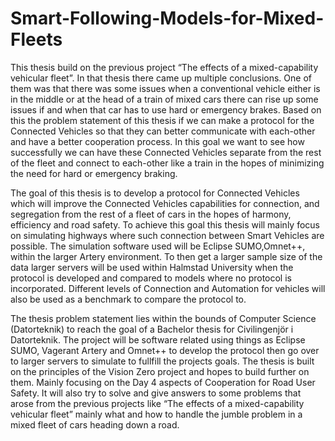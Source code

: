 # Smart-Following-Models-for-Mixed-Fleets

This thesis build on the previous project “The effects of a mixed-capability vehicular fleet”. In that thesis there came up multiple conclusions. One of them was that there was some issues when a conventional vehicle either is in the middle or at the head of a train of mixed cars there can rise up some issues if and when that car has to use hard or emergency brakes. Based on this the problem statement of this thesis if we can make a protocol for the Connected Vehicles so that they can better communicate with each-other and have a better cooperation process. In this goal we want to see how successfully we can have these Connected Vehicles separate from the rest of the fleet and connect to each-other like a train in the hopes of minimizing the need for hard or emergency braking. 

The goal of this thesis is to develop a protocol for Connected Vehicles which will improve the Connected Vehicles capabilities for connection, and segregation from the rest of a fleet of cars in the hopes of harmony, efficiency and road safety. To achieve this goal this thesis will mainly focus on simulating highways where such connection between Smart Vehicles are possible. The simulation software used will be Eclipse SUMO,Omnet++, within the larger Artery environment. To then get a larger sample size of the data larger servers will be used within Halmstad University when the protocol is developed and compared to models where no protocol is incorporated. Different levels of Connection and Automation for vehicles will also be used as a benchmark to compare the protocol to. 

The thesis problem statement lies within the bounds of Computer Science (Datorteknik) to reach the goal of a Bachelor thesis for Civilingenjör i Datorteknik. The project will be software related using things as Eclipse SUMO, Vagerant Artery and Omnet++ to develop the protocol then go over to larger servers to simulate to fullfill the projects goals. The thesis is built on the principles of the Vision Zero project and hopes to build further on them. Mainly focusing on the Day 4 aspects of Cooperation for Road User Safety. It will also try to solve and give answers to some problems that arose from the previous projects like “The effects of a mixed-capability vehicular fleet” mainly what and how to handle the jumble problem in a mixed fleet of cars heading down a road. 
